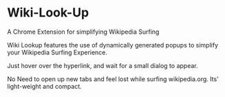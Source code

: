 # Wiki-Look-Up

A Chrome Extension for simplifying Wikipedia Surfing

Wiki Lookup features the use of dynamically generated popups to simplify your Wikipedia Surfing Experience.

Just hover over the hyperlink, and wait for a small dialog to appear.

No Need to open up new tabs and feel lost while surfing wikipedia.org. Its' light-weight and compact. 

